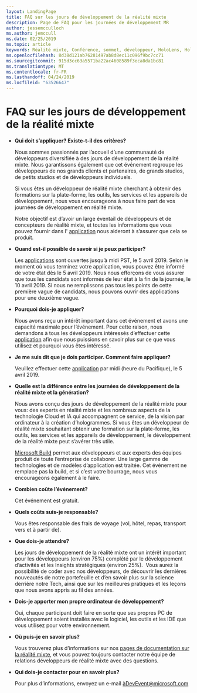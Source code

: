 ```yaml
---
layout: LandingPage
title: FAQ sur les jours de développement de la réalité mixte
description: Page de FAQ pour les journées de développement MR
author: jessemcculloch
ms.author: jemccull
ms.date: 02/25/2019
ms.topic: article
keywords: Réalité mixte, Conférence, sommet, développeur, HoloLens, HoloLens 2, Kinect
ms.openlocfilehash: 8d38d121ab76281497ab8d8ec11c096f9bc7cc71
ms.sourcegitcommit: 915d3cc63a5571ba22ac4608589f3eca8da1bc81
ms.translationtype: MT
ms.contentlocale: fr-FR
ms.lasthandoff: 04/24/2019
ms.locfileid: "63526647"
---
```

# <a name="mixed-reality-dev-days-faq"></a>FAQ sur les jours de développement de la réalité mixte

* **Qui doit s’appliquer? Existe-t-il des critères?**
    
    Nous sommes passionnés par l’accueil d’une communauté de développeurs diversifiée à des jours de développement de la réalité mixte. Nous garantissons également que cet événement regroupe les développeurs de nos grands clients et partenaires, de grands studios, de petits studios et de développeurs individuels.

    Si vous êtes un développeur de réalité mixte cherchant à obtenir des formations sur la plate-forme, les outils, les services et les appareils de développement, nous vous encourageons à nous faire part de vos journées de développement en réalité mixte.

    Notre objectif est d’avoir un large éventail de développeurs et de concepteurs de réalité mixte, et toutes les informations que vous pouvez fournir dans l' [application](https://aka.ms/MRDevDayApplication) nous aideront à s’assurer que cela se produit.

* **Quand est-il possible de savoir si je peux participer?**

    Les [applications](https://aka.ms/MRDevDayApplication) sont ouvertes jusqu’à midi PST, le 5 avril 2019. Selon le moment où vous terminez votre application, vous pouvez être informé de votre état dès le 5 avril 2019. Nous nous efforçons de vous assurer que tous les candidats sont informés de leur état à la fin de la journée, le 10 avril 2019. Si nous ne remplissons pas tous les points de cette première vague de candidats, nous pouvons ouvrir des applications pour une deuxième vague.

* **Pourquoi dois-je appliquer?**

    Nous avons reçu un intérêt important dans cet événement et avons une capacité maximale pour l’événement. Pour cette raison, nous demandons à tous les développeurs intéressés d’effectuer cette [application](https://aka.ms/MRDevDayApplication) afin que nous puissions en savoir plus sur ce que vous utilisez et pourquoi vous êtes intéressé.

* **Je me suis dit que je dois participer.  Comment faire appliquer?**

    Veuillez effectuer cette [application](https://aka.ms/MRDevDayApplication) par midi (heure du Pacifique), le 5 avril 2019.

* **Quelle est la différence entre les journées de développement de la réalité mixte et la génération?**

    Nous avons conçu des jours de développement de la réalité mixte pour vous: des experts en réalité mixte et les nombreux aspects de la technologie Cloud et IA qui accompagnent ce service, de la vision par ordinateur à la création d’hologrammes. Si vous êtes un développeur de réalité mixte souhaitant obtenir une formation sur la plate-forme, les outils, les services et les appareils de développement, le développement de la réalité mixte peut s’avérer très utile. 

    [Microsoft Build](https://www.microsoft.com/en-us/build) permet aux développeurs et aux experts des équipes produit de toute l’entreprise de collaborer. Une large gamme de technologies et de modèles d’application est traitée. Cet événement ne remplace pas la build, et si c’est votre bourrage, nous vous encourageons également à le faire. 

* **Combien coûte l’événement?**

    Cet événement est gratuit.

* **Quels coûts suis-je responsable?**

    Vous êtes responsable des frais de voyage (vol, hôtel, repas, transport vers et à partir de).

* **Que dois-je attendre?**

    Les jours de développement de la réalité mixte ont un intérêt important pour les développeurs (environ 75%) complété par le développement d’activités et les Insights stratégiques (environ 25%).  Vous aurez la possibilité de coder avec nos développeurs, de découvrir les dernières nouveautés de notre portefeuille et d’en savoir plus sur la science derrière notre Tech, ainsi que sur les meilleures pratiques et les leçons que nous avons appris au fil des années.

* **Dois-je apporter mon propre ordinateur de développement?**

    Oui, chaque participant doit faire en sorte que ses propres PC de développement soient installés avec le logiciel, les outils et les IDE que vous utilisez pour votre environnement.

* **Où puis-je en savoir plus?**

    Vous trouverez plus d’informations sur nos [pages de documentation sur la réalité mixte](mr-dev-days.md), et vous pouvez toujours contacter notre équipe de relations développeurs de réalité mixte avec des questions.

* **Qui dois-je contacter pour en savoir plus?**

    Pour plus d’informations, envoyez un e-mail àDevEvent@microsoft.com
